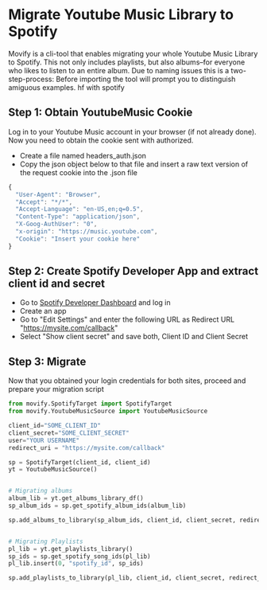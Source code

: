 # Migrate Youtube Music Library to Spotify

Movify is a cli-tool that enables migrating your whole Youtube Music Library to Spotify. This not only includes playlists, but also albums–for everyone who likes to listen to an entire album.
Due to naming issues this is a two-step-process: Before importing the tool will prompt you to distinguish amiguous examples. hf with spotify

## Step 1: Obtain YoutubeMusic Cookie

Log in to your Youtube Music account in your browser (if not already done). Now you need to obtain the cookie sent with authorized.

- Create a file named headers_auth.json
- Copy the json object below to that file and insert a raw text version of the request cookie into the .json file


```js
{
  "User-Agent": "Browser",
  "Accept": "*/*",
  "Accept-Language": "en-US,en;q=0.5",
  "Content-Type": "application/json",
  "X-Goog-AuthUser": "0",
  "x-origin": "https://music.youtube.com",
  "Cookie": "Insert your cookie here"
}
```

## Step 2: Create Spotify Developer App and extract client id and secret

- Go to [Spotify Developer Dashboard](https://developer.spotify.com/dashboard/login) and log in
- Create an app
- Go to "Edit Settings" and enter the following URL as Redirect URL "https://mysite.com/callback"
- Select "Show client secret" and save both, Client ID and Client Secret


## Step 3: Migrate

Now that you obtained your login credentials for both sites, proceed and prepare your migration script

```python
from movify.SpotifyTarget import SpotifyTarget
from movify.YoutubeMusicSource import YoutubeMusicSource

client_id="SOME_CLIENT_ID"
client_secret="SOME_CLIENT_SECRET"
user="YOUR USERNAME"
redirect_uri = "https://mysite.com/callback"

sp = SpotifyTarget(client_id, client_id)
yt = YoutubeMusicSource()


# Migrating albums 
album_lib = yt.get_albums_library_df()
sp_album_ids = sp.get_spotify_album_ids(album_lib)

sp.add_albums_to_library(sp_album_ids, client_id, client_secret, redirect_uri)


# Migrating Playlists
pl_lib = yt.get_playlists_library()
sp_ids = sp.get_spotify_song_ids(pl_lib)
pl_lib.insert(0, "spotify_id", sp_ids)

sp.add_playlists_to_library(pl_lib, client_id, client_secret, redirect_uri, user)

```
